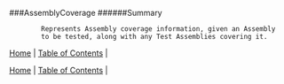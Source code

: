 ###AssemblyCoverage
######Summary

            Represents Assembly coverage information, given an Assembly 
            to be tested, along with any Test Assemblies covering it.
            

[Home](../../README.md) | [Table of Contents](../../TableOfContents.md) | 


[Home](../../README.md) | [Table of Contents](../../TableOfContents.md) | 

